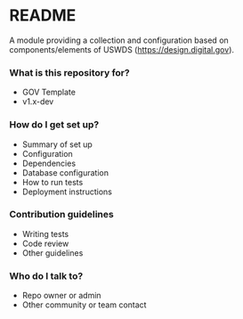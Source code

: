 # README #

A module providing a collection and configuration based on components/elements of USWDS (https://design.digital.gov).

### What is this repository for? ###

* GOV Template
* v1.x-dev

### How do I get set up? ###

* Summary of set up
* Configuration
* Dependencies
* Database configuration
* How to run tests
* Deployment instructions

### Contribution guidelines ###

* Writing tests
* Code review
* Other guidelines

### Who do I talk to? ###

* Repo owner or admin
* Other community or team contact